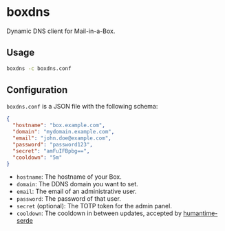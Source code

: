 # boxdns

Dynamic DNS client for Mail-in-a-Box.

## Usage

```sh
boxdns -c boxdns.conf
```

## Configuration

`boxdns.conf` is a JSON file with the following schema:

```json
{
  "hostname": "box.example.com",
  "domain": "mydomain.example.com",
  "email": "john.doe@example.com",
  "password": "password123",
  "secret": "amFuIFBpbg==",
  "cooldown": "5m"
}
```

- `hostname`: The hostname of your Box.
- `domain`: The DDNS domain you want to set.
- `email`: The email of an administrative user.
- `password`: The password of that user.
- `secret` (optional): The TOTP token for the admin panel.
- `cooldown`: The cooldown in between updates, accepted by [humantime-serde](https://docs.rs/humantime-serde)
